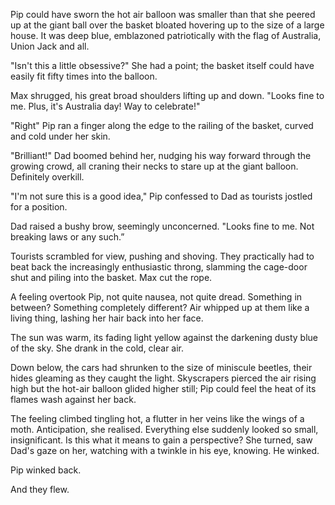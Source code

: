 Pip could have sworn the hot air balloon was smaller than that she peered up at the giant ball over the basket bloated hovering up to the size of a large house. It was deep blue, emblazoned patriotically with the flag of Australia, Union Jack and all.

"Isn't this a little obsessive?" She had a point; the basket itself could have easily fit fifty times into the balloon.

Max shrugged, his great broad shoulders lifting up and down. "Looks fine to me. Plus, it's Australia day! Way to celebrate!"

"Right" Pip ran a finger along the edge to the railing of the basket, curved and cold under her skin.

"Brilliant!" Dad boomed behind her, nudging his way forward through the growing crowd, all craning their necks to stare up at the giant balloon. Definitely overkill.

"I'm not sure this is a good idea," Pip confessed to Dad as tourists jostled for a position.

Dad raised a bushy brow, seemingly unconcerned. "Looks fine to me. Not breaking laws or any such.”

Tourists scrambled for view, pushing and shoving. They practically had to beat back the increasingly enthusiastic throng, slamming the cage-door shut and piling into the basket. Max cut the rope.

A feeling overtook Pip, not quite nausea, not quite dread. Something in between? Something completely different? Air whipped up at them like a living thing, lashing her hair back into her face.

The sun was warm, its fading light yellow against the darkening dusty blue of the sky. She drank in the cold, clear air.

Down below, the cars had shrunken to the size of miniscule beetles, their hides gleaming as they caught the light. Skyscrapers pierced the air rising high but the hot-air balloon glided higher still; Pip could feel the heat of its flames wash against her back.

The feeling climbed tingling hot, a flutter in her veins like the wings of a moth. Anticipation, she realised. Everything else suddenly looked so small, insignificant. Is this what it means to gain a perspective? She turned, saw Dad's gaze on her, watching with a twinkle in his eye, knowing. He winked.

Pip winked back.

And they flew.
